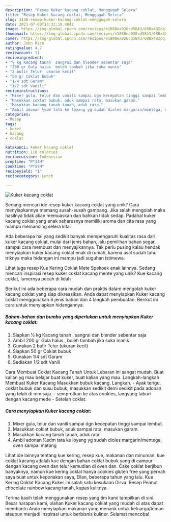 ```yaml
---
description: "Resep Kuker kacang coklat, Menggugah Selera"
title: "Resep Kuker kacang coklat, Menggugah Selera"
slug: 3148-resep-kuker-kacang-coklat-menggugah-selera
date: 2021-07-09T13:32:19.404Z
image: https://img-global.cpcdn.com/recipes/e1888ea926cd5843/680x482cq70/kuker-kacang-coklat-foto-resep-utama.jpg
thumbnail: https://img-global.cpcdn.com/recipes/e1888ea926cd5843/680x482cq70/kuker-kacang-coklat-foto-resep-utama.jpg
cover: https://img-global.cpcdn.com/recipes/e1888ea926cd5843/680x482cq70/kuker-kacang-coklat-foto-resep-utama.jpg
author: John Rice
ratingvalue: 4.7
reviewcount: 11
recipeingredient:
- "½ kg Kacang tanah  sangrai dan blender sebentar saja"
- "200 gr Gula halus  boleh tambah jika suka manis"
- "2 butir Telur  ukuran kecil"
- "50 gr Coklat bubuk"
- "1/4 sdt Garam"
- "1/2 sdt Vanili"
recipeinstructions:
- "Mixer gula, telur dan vanili sampai dgn kecepatan tinggi sampai lembut."
- "Masukkan coklat bubuk, aduk sampai rata, masukan garam."
- "Masukkan kacang tanah tanah, aduk rata."
- "Ambil adonan ½sdm tata ke loyang yg sudah dioles margarin/mentega, oven sampai matang"
categories:
- Resep
tags:
- kuker
- kacang
- coklat

katakunci: kuker kacang coklat 
nutrition: 118 calories
recipecuisine: Indonesian
preptime: "PT34M"
cooktime: "PT57M"
recipeyield: "1"
recipecategory: Lunch

---
```



![Kuker kacang coklat](https://img-global.cpcdn.com/recipes/e1888ea926cd5843/680x482cq70/kuker-kacang-coklat-foto-resep-utama.jpg)

Sedang mencari ide resep kuker kacang coklat yang unik? Cara menyiapkannya memang susah-susah gampang. Jika salah mengolah maka hasilnya tidak akan memuaskan dan bahkan tidak sedap. Padahal kuker kacang coklat yang enak seharusnya memiliki aroma dan cita rasa yang mampu memancing selera kita.

Ada beberapa hal yang sedikit banyak mempengaruhi kualitas rasa dari kuker kacang coklat, mulai dari jenis bahan, lalu pemilihan bahan segar, sampai cara membuat dan menyajikannya. Tak perlu pusing kalau hendak menyiapkan kuker kacang coklat enak di rumah, karena asal sudah tahu triknya maka hidangan ini mampu jadi suguhan istimewa.

Lihat juga resep Kue Kering Coklat Mete Spekoek enak lainnya. Sedang mencari inspirasi resep kuker coklat kacang mente yang unik? Kue kacang coklat, lumernya pecah di lidah


Berikut ini ada beberapa cara mudah dan praktis dalam mengolah kuker kacang coklat yang siap dikreasikan. Anda dapat menyiapkan Kuker kacang coklat menggunakan 6 jenis bahan dan 4 langkah pembuatan. Berikut ini cara untuk menyiapkan hidangannya.

<!--inarticleads1-->

##### Bahan-bahan dan bumbu yang diperlukan untuk menyiapkan Kuker kacang coklat:

1. Siapkan ½ kg Kacang tanah , sangrai dan blender sebentar saja
1. Ambil 200 gr Gula halus , boleh tambah jika suka manis
1. Gunakan 2 butir Telur  (ukuran kecil)
1. Siapkan 50 gr Coklat bubuk
1. Gunakan 1/4 sdt Garam
1. Sediakan 1/2 sdt Vanili


Cara Membuat Coklat Kacang Tanah Untuk Lebaran ini sangat mudah. Buat kalian yg mau belajar buat kuker, buat kalian yang mau. Langkah-langkah Membuat Kuker Kacang Masukkan bubuk kacang. Langkah. - Ayak terigu, coklat bubuk dan susu bubuk, masukkan sedikit demi sedikit pada adonan yang telah di mm saja. - semprotkan ke atas cookies, langsung taburi dengan kacang mede - Setelah coklat. 

<!--inarticleads2-->

##### Cara menyiapkan Kuker kacang coklat:

1. Mixer gula, telur dan vanili sampai dgn kecepatan tinggi sampai lembut.
1. Masukkan coklat bubuk, aduk sampai rata, masukan garam.
1. Masukkan kacang tanah tanah, aduk rata.
1. Ambil adonan ½sdm tata ke loyang yg sudah dioles margarin/mentega, oven sampai matang


Lihat ide lainnya tentang kue kering, resep kue, makanan dan minuman. kue coklat kacang adalah kue dengan bahan coklat bubuk yang di campur dengan kacang oven dan telur kemudian di oven dan. Cake coklat berjibun banyaknya, namun kue kering coklat hanya cookies gluten free yang pernah saya buat untuk keponakan saya, Ellan, beberapa tahun yang lalu. Kue Kering Coklat Kacang Kuker ini salah satu kesukaan Dirva. Resep Peanut chocolate rainbow kacang tanah, kupas kulitnya. 

Terima kasih telah menggunakan resep yang tim kami tampilkan di sini. Besar harapan kami, olahan Kuker kacang coklat yang mudah di atas dapat membantu Anda menyiapkan makanan yang menarik untuk keluarga/teman ataupun menjadi inspirasi untuk berbisnis kuliner. Selamat mencoba!
